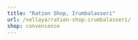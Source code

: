 ```yaml
---
title: "Ration Shop, Irumbalasseri"
url: /nellaya/ration-shop-irumbalasseri/
shop: convenience
---
```

